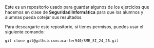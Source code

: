 Este es un repositorio usado para guardar algunos de los ejercicios que hacemos en clase de **Seguridad Informática** para que los alumnos y alumnas pueda cotejar sus resultados

Para descargarte este repositorio, si tienes permisos, puedes usar el siguiente comando:

```
git clone git@github.com:acarfer940/SMR_SI_24_25.git
```


